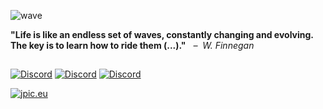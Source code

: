 ![wave](https://github.com/Julia-Pickel/julia-pickel/assets/145296722/6164bdd2-2b6c-4b08-ac32-bfc756664197)

**"Life is like an endless set of waves, constantly changing and evolving. The key is to learn how to ride them (...)."** &nbsp;&nbsp;*–&nbsp;&nbsp;W. Finnegan*   

##
[![Discord](https://img.shields.io/badge/instagram-black?style=for-the-badge&logo=instagram&logoColor=white&labelColor=black)](https://www.instagram.com/jpic_eu/)
[![Discord](https://img.shields.io/badge/linkedin-black?style=for-the-badge&logo=linkedin&logoColor=white&labelColor=black)](https://www.linkedin.com/in/julia-pickel-188937231/) 
[![Discord](https://img.shields.io/badge/email-black?style=for-the-badge&logo=gmail&logoColor=white&labelColor=black)](mailto:info@jpic.eu)

[![jpic.eu](https://img.shields.io/badge/www.jpic.eu-black?style=for-the-badge&label=website&labelColor=black)](https://jpic.eu)
